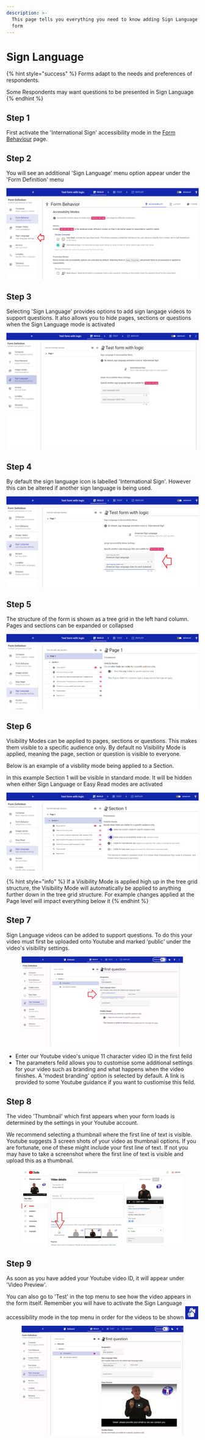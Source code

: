 ```yaml
---
description: >-
  This page tells you everything you need to know adding Sign Language to your
  form
---
```


# Sign Language

{% hint style="success" %}
Forms adapt to the needs and preferences of respondents.&#x20;

Some Respondents may want questions to be presented in Sign Language
{% endhint %}

## Step 1

&#x20;First activate the 'International Sign' accessibility mode in the [Form Behaviour](form-behaviour.md) page.

## Step 2

You will see an additional 'Sign Language' menu option appear under the 'Form Definition' menu

![](<../../../.gitbook/assets/image (327) (1).png>)

## Step 3

Selecting 'Sign Language' provides options to add sign langage videos to support questions. It also allows you to hide pages, sections or questions when the Sign Language mode is activated

![](<../../../.gitbook/assets/image (309).png>)

## Step 4

By default the sign language icon is labelled 'International Sign'. However this can be altered if another sign language is being used.

![](<../../../.gitbook/assets/image (310).png>)

## Step 5

The structure of the form is shown as a tree grid in the left hand column. Pages and sections can be expanded or collapsed

![](<../../../.gitbook/assets/image (296).png>)

## Step 6

Visibility Modes can be applied to pages, sections or questions. This makes them visible to a specific audience only. By default no Visibility Mode is applied, meaning the page, section or question is visible to everyone.

Below is an example of a visbility mode being applied to a Section.

In this example Section 1 will be visible in standard mode. It will be hidden when either Sign Language or Easy Read modes are activated

![](<../../../.gitbook/assets/image (333).png>)

{% hint style="info" %}
If a Visibility Mode is applied high up in the tree grid structure, the Visibility Mode will automatically be applied to anything further down in the tree grid structure. For example changes applied at the Page level will impact everything below it
{% endhint %}

## Step 7

Sign Language videos can be added to support questions.   To do this your video must first be uploaded onto Youtube and marked 'public' under the video's visibility settings.

<figure><img src="../../../.gitbook/assets/image (1) (1) (2).png" alt=""><figcaption></figcaption></figure>

* Enter our Youtube video's unique 11 character video ID in the first feild
* The parameters feild allows you to customise some additional settings for your video such as branding and what happens when the video finishes.  A 'modest branding' option is selected by default.  A link is provided to some Youtube guidance if you want to custiomise this feild.&#x20;

## Step 8

The video 'Thumbnail' which first appears when your form loads is determined by the settings in your Youtube account.

We recommend selecting a thumbnail where the first line of text is visible.  Youtube suggests 3 screen shots of your video as thumbnail options.  If you are fortunate, one of these might include your first line of text.  If not you may have to take a screenshot where the first line of text is visible and upload this as a thumbnail.

<figure><img src="../../../.gitbook/assets/image (8).png" alt=""><figcaption></figcaption></figure>

## Step 9

As soon as you have added your Youtube video ID, it will appear under 'Video Preview'. &#x20;

You can also go to 'Test' in the top menu to see how the video appears in the form itself.  Remember you will have to activate the Sign Language accessibility mode in the top menu in order for the videos to be shown ![](<../../../.gitbook/assets/image (2) (1) (4).png>)&#x20;

<figure><img src="../../../.gitbook/assets/image (1) (4).png" alt=""><figcaption></figcaption></figure>
